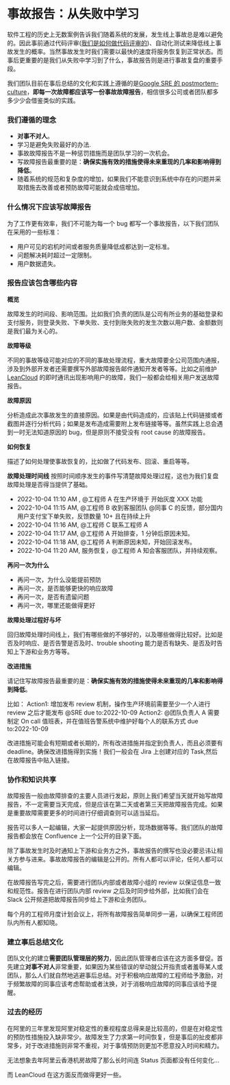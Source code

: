 # 事故报告：从失败中学习

软件工程的历史上无数案例告诉我们随着系统的发展，发生线上事故总是难以避免的。因此事前通过代码评审([我们是如何做代码评审的](codereview.md))、自动化测试来降低线上事故发生的概率。当然事故发生时我们需要以最快的速度将服务恢复到正常状态。而事后更重要的是我们从失败中学习到了什么，事故报告则是进行事故复盘的重要手段。


我们团队目前在事后总结的文化和实践上遵循的是[Google SRE 的 postmortem-culture](https://sre.google/workbook/postmortem-culture)，**即每一次故障都应该写一份事故故障报告**，相信很多公司或者团队都多多少少会借鉴类似的实践。



### 我们遵循的理念
- **对事不对人**。
- 学习是避免失败最好的办法.
- 事故故障报告不是一种惩罚措施而是团队学习的一次机会。
- 写故障报告最重要的是：**确保实施有效的措施使得未来重现的几率和影响得到降低**。
- 随着系统的规范和复杂度的增加，如果我们不能意识到系统中存在的问题并采取措施去改善或者预防故障可能就会成倍增加。


### 什么情况下应该写故障报告

为了工作更有效率，我们不可能为每一个 bug 都写一个事故报告，以下我们团队在采用的一些标准：
- 用户可见的宕机时间或者服务质量降低成都达到一定标准。
- 问题解决耗时超过一定限制。
- 用户数据遗失。


### 报告应该包含哪些内容

**概览**

故障发生的时间段、影响范围。比如我们负责的团队是公司有所业务的基础登录和支付服务，则登录失败、下单失败、支付到账失败的发生次数以用户数、金额数则是我们最为关心的。


**故障等级**

不同的事故等级可能对应的不同的事故处理流程，重大故障要全公司范围内通报，涉及到外部开发者还需要撰写外部故障报告邮件通知开发者等等。比如之前维护 [LeanCloud](https://www.leancloud.cn/) 的即时通讯出现影响用户的故障，我们一般都会给相关用户发送故障报告。



**故障原因**

分析造成此次事故发生的直接原因。如果是由代码造成的，应该贴上代码链接或者截图并逐行分析代码；如果是发布造成需要附上发布链接等等。虽然实践上总会遇到一时无法知道原因的 bug，但是原则不接受没有 root cause 的故障报告。

**如何恢复**

描述了如何处理使事故恢复的，比如做了代码发布、回滚、重启等等。

**故障处理时间线**
按照时间顺序发生的事件写清楚故障处理过程，这也为我们复盘故障处理是否得当提供了基础。

- 2022-10-04 11:10 AM , @工程师 A 在生产环境于  开始灰度 XXX 功能
- 2022-10-04 11:15 AM, @工程师 B 收到客服团队 @同事 C 的反馈，部分国内用户支付宝下单失败，反馈数量 10+ 且在持续上升
- 2022-10-04 11:16 AM, @工程师 C 联系工程师 A
- 2022-10-04 11:17 AM, @工程师 A 开始排查，1 分钟后原因未知。
- 2022-10-04 11:18 AM, @工程师 A 判断原因未知，开始回滚发布。
- 2022-10-04 11:20 AM, 服务恢复，@工程师 A 知会客服团队，并持续观察。

**再问一次为什么**

- 再问一次，为什么没能提前预防
- 再问一次，是否能够更快的响应故障
- 再问一次，是否有遗留问题
- 再问一次，哪里还能做得更好

**故障处理过程好与坏**

回归故障处理时间线上，我们有哪些做的不够好的，以及哪些做得比较好。比如是否及时响应、是否告警是否及时、trouble shooting 能力是否有缺失、是否及时告知上下游和业务方等等。

**改进措施**

请记住写故障报告最重要的是：**确保实施有效的措施使得未来重现的几率和影响得到降低**。

比如：
Action1: 增加发布 review 机制，操作生产环境前需要至少一个人进行 review 之后才能发布 @SRE  due to:2022-10-09
Action2: @团队负责人 A 需要制定 On call 值班表，并在值班告警系统中维护好每个人的联系方式  due to:2022-10-09

改进措施可能会有短期或者长期的，所有改进措施并指定到负责人，而且必须要有 deadline。确保改进措施得到实施！我们一般会在 Jira 上创建对应的 Task,然后在故障报告中贴入链接。


### 协作和知识共享

故障报告一般由故障排查的主要人员进行发起，原则上我们希望当天就开始写故障报告，不一定需要当天完成，但是应该在第二天或者第三天把故障报告完成。如果是重要故障需要更多的时间进行仔细调查则可以适当延后。

报告可以多人一起编辑，大家一起提供原因分析，现场数据等等。我们团队的故障报告都会放在 Confluence 上一个公开的目录下面。

除了事故发生时及时通知上下游和业务方之外，事故报告的撰写也没必要忌讳让相关方参与进来。事故故障报告的编辑是公开的。所有人都可以评论，任何人都可以编辑。

在故障报告写完之后，需要进行团队内部或者故障小组的 review 以保证信息一致和规范性。报告在进行团队内部 review 之后及时同步给外部，比如我们会在 Slack 公开频道把故障报告同步给上下游和业务团队。

每个月的工程师月度计划会议上，将所有故障报告简单同步一遍，以确保工程师团队内所有人都知晓。



### 建立事后总结文化

团队文化的建立**需要团队管理层的努力**，因此团队管理者应该在这方面多督促。首先建立**对事不对人**非常重要，如果因为某些错误的举动就公开指责或者羞辱某人或团队，那么人们就自然地逃避事后总结。对于积极响应故障的工程师给予激励，对于频繁故障的同事应该考虑帮助或者汰换，对于消极响应故障的同事应该给予提醒。


### 过去的经历

在阿里的三年里发现阿里对稳定性的重视程度总得来是比较高的，但是在对稳定性的预防性措施投入缺非常少。故障发生了力求第一时间恢复，但是事后的扯皮都非常多，对于改进措施则非常不重视，对于事情预防则更加不愿意投入时间和精力。

无法想象去年阿里云香港机房故障了那么长时间连 Status 页面都没有任何变化...

而 LeanCloud 在这方面反而做得更好一些。